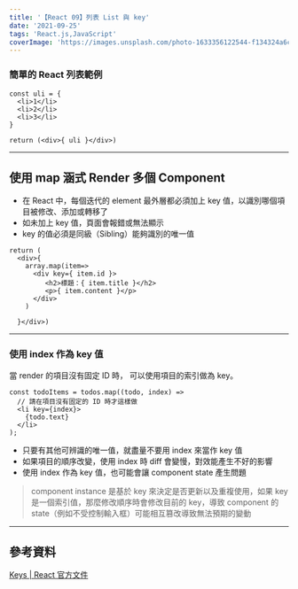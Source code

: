 ```yaml
---
title: '【React 09】列表 List 與 key'
date: '2021-09-25'
tags: 'React.js,JavaScript'
coverImage: 'https://images.unsplash.com/photo-1633356122544-f134324a6cee?ixlib=rb-1.2.1&ixid=MnwxMjA3fDB8MHxwaG90by1wYWdlfHx8fGVufDB8fHx8&auto=format&fit=crop&w=870&q=80'
---
```



### 簡單的 React 列表範例
```
const uli = {
  <li>1</li>
  <li>2</li>
  <li>3</li>
}

return (<div>{ uli }</div>)
```

---

## 使用 map 涵式 Render 多個 Component
- 在 React 中，每個迭代的 element 最外層都必須加上 key 值，以識別哪個項目被修改、添加或轉移了
- 如未加上 key 值，頁面會報錯或無法顯示
- key 的值必須是同級（Sibling）能夠識別的唯一值

```
return (
  <div>{
    array.map(item=>
	  <div key={ item.id }>
	     <h2>標題：{ item.title }</h2>
	     <p>{ item.content }</p>
	  </div>
	)

  }</div>)
```

---

### 使用 index 作為 key 值
當 render 的項目沒有固定 ID 時，
可以使用項目的索引做為 key。
```
const todoItems = todos.map((todo, index) =>
  // 請在項目沒有固定的 ID 時才這樣做
  <li key={index}>
    {todo.text}
  </li>
);
```

- 只要有其他可辨識的唯一值，就盡量不要用 index 來當作 key 值
- 如果項目的順序改變，使用 index 時 diff 會變慢，對效能產生不好的影響
- 使用 index 作為 key 值，也可能會讓 component state 產生問題
> component instance 是基於 key 來決定是否更新以及重複使用，如果 key 是一個索引值，那麼修改順序時會修改目前的 key，導致 component 的 state（例如不受控制輸入框）可能相互篡改導致無法預期的變動

---

## 參考資料
[Keys | React 官方文件](https://zh-hant.reactjs.org/docs/reconciliation.html#recursing-on-children)